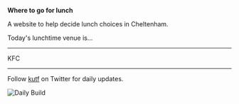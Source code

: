 __Where to go for lunch__

A website to help decide lunch choices in Cheltenham.

Today's lunchtime venue is...

---

<!-- lunch_item starts -->
KFC
<!-- lunch_item ends -->

---

Follow [kutf](https://twitter.com/kutf) on Twitter for daily updates.

![Daily Build](https://github.com/MatBenfield/lunch.thechels.uk/workflows/Daily%20Build/badge.svg)
